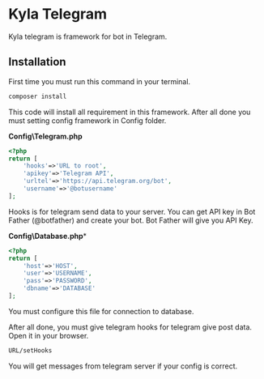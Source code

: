# Kyla Telegram
Kyla telegram is framework for bot in Telegram.

## Installation
First time you must run this command in your terminal.

```bash
composer install
```

This code will install all requirement in this framework. After all done you must setting config framework in Config folder.

**Config\Telegram.php**
```php
<?php
return [
    'hooks'=>'URL to root',
    'apikey'=>'Telegram API',
    'urltel'=>'https://api.telegram.org/bot',
    'username'=>'@botusername'
];
```
Hooks is for telegram send data to your server. You can get API key in Bot Father (@botfather) and create your bot. Bot Father will give you API Key.

**Config\Database.php***
```php
<?php
return [
    'host'=>'HOST',
    'user'=>'USERNAME',
    'pass'=>'PASSWORD',
    'dbname'=>'DATABASE'
];
```
You must configure this file for connection to database.

After all done, you must give telegram hooks for telegram give post data.
Open it in your browser. 

```bash
URL/setHooks
```

You will get messages from telegram server if your config is correct.
